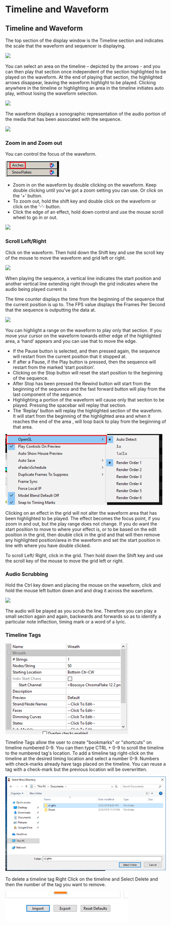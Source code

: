 # Timeline and Waveform

## Timeline and Waveform

The top section of the display window is the Timeline section and indicates the scale that the waveform and sequencer is displaying.

![](https://lh3.googleusercontent.com/0zrLdhjmOeseeKYsShrrNazVDj-OjZOZM04MMtbVDOQAqoD2Usjwp6oZlBaS5VStdjZs5LtBB27UccIQhIYUmeMsKBfnsHSAM2tYKDuXsRd7ZGkhsL0ht_1kt-YtCVCcjamJjwGZ)

You can select an area on the timeline – depicted by the arrows - and you can then play that section once independent of the section highlighted to be played on the waveform. At the end of playing that section, the highlighted arrows disappear, leaving the waveform highlight to be played. Clicking anywhere in the timeline or highlighting an area in the timeline initiates auto play, without losing the waveform selection.

![](https://lh5.googleusercontent.com/8-RECaL0SUFqghlz5uCnhYBgcdqrmYTpYKYTe8xJYSpNYWkpRHJjb3YapdzisPvXVlTCJnMaWbkdisbduV-AmklHU37b58-nRi7sY_WE2MAxUnAytvfcKabScdwUoVfyM_uhHkWw)

The waveform displays a sonographic representation of the audio portion of the media that has been associated with the sequence.

![](https://lh3.googleusercontent.com/7MKMFnl8ZLYRIHLktySJmF_2g9sv-W4Gz69eXC8WZcgnQW1HkhPXYX7il900vuxpdFiB_PIG11__mwPUoBRFEXZBbHy4PMVPmXDwM7WPlf3Stpxd8U1z1llbscbhAFzEcy2Bkh5J)

### Zoom in and Zoom out

You can control the focus of the waveform.

![](../../.gitbook/assets/image%20%28353%29.png)

* Zoom in on the waveform by double clicking on the waveform. Keep double clicking until you've got a zoom setting you can use. Or click on the ‘+’ button.
* To zoom out, hold the shift key and double click on the waveform or click on the ‘-‘- button.
* Click the edge of an effect, hold down control and use the mouse scroll wheel to go in or out.

![](https://lh5.googleusercontent.com/MR3tvjFsokDXzc_FfcSOHIgyiNyIWwsAXgRdfQCmAPCWaq68YpAAncBq1Q_QcZX0k4NsgFtV0GdzUiLAdCYdTiW_zOhOHJoHd8nwe0unGxf5ZYDldZTxSHekY8j_30Sup7CbyqFI)

### Scroll Left/Right

Click on the waveform. Then hold down the Shift key and use the scroll key of the mouse to move the waveform and grid left or right.

![](https://lh5.googleusercontent.com/QgN8Z2J2Swimtu17GonCbQ2_RxhEnLdxBlxh1aBEm_Gx408hy3-MDRcHap_7BJIhvHHNpJfY6U5dGPmlwfhpQp8w1vxidFCHFFOJy53uLKCT9fKaHwWgzY648CNGBGewMsVRs4KS)

When playing the sequence, a vertical line indicates the start position and another vertical line extending right through the grid indicates where the audio being played current is

The time counter displays the time from the beginning of the sequence that the current position is up to. The FPS value displays the Frames Per Second that the sequence is outputting the data at.

![](https://lh6.googleusercontent.com/rsi4HnY7y3KGCm5GaER2yv8dHiIel7kV1r1dLNVt2MMT6UCLOCyz5-NgGxXh0LTbPvLfOP44MSLFIwqvBZXixdQtaMBmuh7_ac3BjpcXIeswYxipLgArM2W6KiuvpDOVkuGZ-TRj)

You can highlight a range on the waveform to play only that section. If you move your cursor on the waveform towards either edge of the highlighted area, a ‘hand’ appears and you can use that to move the edge.

* If the Pause button  is selected, and then pressed again, the sequence will restart from the current position that it stopped at.
* If after a Pause, if the Play button is pressed, then the sequence will restart from the marked ‘start position’.
* Clicking on the Stop button will reset the start position to the beginning of the sequence.
* After Stop has been pressed the Rewind button will start from the beginning of the sequence and the fast forward button will play from the last component of the sequence.
* Highlighting a portion of the waveform will cause only that section to be played. Pressing the spacebar will replay that section.
* The ‘Replay’ button  will replay the highlighted section of the waveform. It will start from the beginning of the highlighted area and when it reaches the end of the area , will loop back to play from the beginning of that area.  

![](../../.gitbook/assets/image%20%28805%29.png)

Clicking on an effect in the grid will not alter the waveform area that has been highlighted to be played. The effect becomes the focus point, if you zoom in and out, but the play range does not change. If you do want the start position to move to where your effect is, or to be based on the edit position in the grid, then double click in the grid and that will then remove any highlighted position/area in the waveform and set the start position in line with where you have double clicked.

To scroll Left/ Right, click in the grid. Then hold down the Shift key and use the scroll key of the mouse to move the grid left or right.

### Audio Scrubbing

Hold the Ctrl key down and placing the mouse on the waveform, click and hold the mouse left button down and and drag it across the waveform.

![](https://lh6.googleusercontent.com/dAvSX8fxrtKr2AMLUcNL9oFUTYOli4_OV2YHNQzW0m8vym-hVP2m0KvNED04f8GyFye9zizH9ojQPQy1YpN0JU7UflCzqXIpMlpsb7dOf4H8THknCmlU8QzQUBJSZ5mzWtskm-xb)

The audio will be played as you scrub the line. Therefore you can play a small section again and again, backwards and forwards so as to identify a particular note inflection, timing mark or a word of a lyric.

### Timeline Tags

![Red Boxes Highlight Timeline Tags](../../.gitbook/assets/image%20%28768%29.png)

Timeline Tags allow the user to create "bookmarks" or "shortcuts" on timeline numbered 0-9. You can then type CTRL + 0-9 to scroll the timeline to the numbered tag's location. To add a timeline tag right-click on the timeline at the desired timing location and select a number 0-9. Numbers with check-marks already have tags placed on the timeline. You can reuse a tag with a check-mark but the previous location will be overwritten.

![](../../.gitbook/assets/image%20%28436%29.png)

To delete a timeline tag Right Click on the timeline and Select Delete and then the number of the tag you want to remove.

![](../../.gitbook/assets/image%20%28757%29.png)

